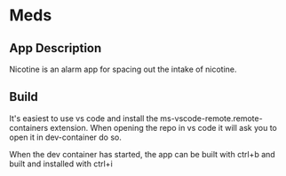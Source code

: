 # Meds

## App Description

Nicotine is an alarm app for spacing out the intake of nicotine.

## Build

It's easiest to use vs code and install the ms-vscode-remote.remote-containers extension. When opening the repo in vs code it will ask you to open it in dev-container do so.

When the dev container has started, the app can be built with ctrl+b and built and installed with ctrl+i